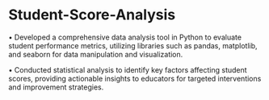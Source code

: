 # Student-Score-Analysis

• Developed a comprehensive data analysis tool in Python to evaluate student performance metrics, 
utilizing libraries such as pandas, matplotlib, and seaborn for data manipulation and visualization.

• Conducted statistical analysis to identify key factors affecting student scores, providing actionable 
insights to educators for targeted interventions and improvement strategies.

